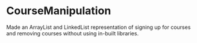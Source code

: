 # CourseManipulation
Made an ArrayList and LinkedList representation of signing up for courses and removing courses without using in-built libraries.
